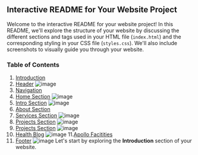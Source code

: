 ## Interactive README for Your Website Project

Welcome to the interactive README for your website project! In this README, we'll explore the structure of your website by discussing the different sections 
and tags used in your HTML file (`index.html`) and the corresponding styling in your CSS file (`styles.css`). We'll also include screenshots to visually guide
you through your website.

### Table of Contents
1. [Introduction](#introduction)
2. [Header](#header)
   ![image](https://github.com/MDAEJA/Assigment_Apollo_repo/assets/149299483/4458bf78-c5e3-4f16-9bcf-bfaf3c1b611c)
3. [Navigation](#navigation)
4. [Home Section](#home-section)
   ![image](https://github.com/MDAEJA/Assigment_Apollo_repo/assets/149299483/f605284c-1c20-4746-a6a3-5ff16492818d)
5. [Intro Section](#intro-section)
   ![image](https://github.com/MDAEJA/Assigment_Apollo_repo/assets/149299483/e272e4d0-b306-4373-b86e-f03a4bcd3590)
6. [About Section](#about-section)
7. [Services Section](#services-section)
   ![image](https://github.com/MDAEJA/Assigment_Apollo_repo/assets/149299483/8f2738b4-358e-4797-bc1c-fb043e47ee38)
8. [Projects Section](#projects-section)
   ![image](https://github.com/MDAEJA/Assigment_Apollo_repo/assets/149299483/32a55110-98fe-4173-b230-4ae93d805789)   
9. [Projects Section](#projects-section)
   ![image](https://github.com/MDAEJA/Assigment_Apollo_repo/assets/149299483/32a55110-98fe-4173-b230-4ae93d805789)
10. [Health Blog](#health-blog)
    ![image](https://github.com/MDAEJA/Assigment_Apollo_repo/assets/149299483/fafd9e8f-4b6c-4e1a-b065-af55c73f75a5)
11.[Apollo Facitities](#apollo-facilities)
12. [Footer](#footer)
   ![image](https://github.com/MDAEJA/Assigment_Apollo_repo/assets/149299483/6fc18577-60d8-493b-b9ec-510acb0b5ba1)
Let's start by exploring the **Introduction** section of your website.


